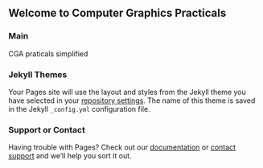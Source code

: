 ## Welcome to Computer Graphics Practicals


### Main

CGA praticals simplified




### Jekyll Themes

Your Pages site will use the layout and styles from the Jekyll theme you have selected in your [repository settings](https://github.com/Otherwa/CGA-Practicals/settings/pages). The name of this theme is saved in the Jekyll `_config.yml` configuration file.

### Support or Contact

Having trouble with Pages? Check out our [documentation](https://docs.github.com/categories/github-pages-basics/) or [contact support](https://support.github.com/contact) and we’ll help you sort it out.
